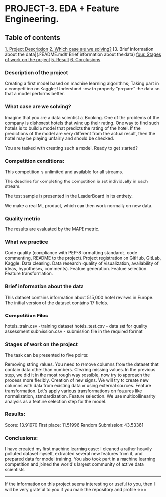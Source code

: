 # PROJECT-3. EDA + Feature Engineering.

## Table of contents
[1. Project Description](.README.md#ProjectDescription)
[2. Which case are we solving?](.README.md#What-case-is-solving)
[3. Brief information about the data](.README.md# Brief information about the data)
[four. Stages of work on the project](.README.md#Stages-of-work-on-the-project)
[5. Result](.README.md#Result)
[6. Conclusions](.README.md#Conclusions)

### **Description of the project**
Creating a first model based on machine learning algorithms;
Taking part in a competition on Kaggle;
Understand how to properly “prepare” the data so that a model performs better.

### **What case are we solving?**
Imagine that you are a data scientist at Booking. One of the problems of the company is dishonest hotels that wind up their rating. One way to find such hotels is to build a model that predicts the rating of the hotel. If the predictions of the model are very different from the actual result, then the hotel may be playing unfairly and should be checked.

You are tasked with creating such a model. Ready to get started?

### **Competition conditions:**
This competition is unlimited and available for all streams.

The deadline for completing the competition is set individually in each stream.

The test sample is presented in the LeaderBoard in its entirety.

We make a real ML product, which can then work normally on new data.

### **Quality metric**
The results are evaluated by the MAPE metric.

### **What we practice**
Code quality (compliance with PEP-8 formatting standards, code commenting, README to the project). Project registration on GitHub, GitLab, Kaggle.
Data cleaning.
Data research (quality of visualization, availability of ideas, hypotheses, comments).
Feature generation.
Feature selection.
Feature transformation.

### **Brief information about the data**
This dataset contains information about 515,000 hotel reviews in Europe.
The initial version of the dataset contains 17 fields.

### **Competition Files**
hotels_train.csv - training dataset
hotels_test.csv - data set for quality assessment
submission.csv - submission file in the required format


### **Stages of work on the project**

The task can be presented to five points:

Removing string values. You need to remove columns from the dataset that contain data other than numbers.
Clearing missing values. In the previous step, we did it in the most rough way possible, now try to approach the process more flexibly.
Creation of new signs. We will try to create new columns with data from existing data or using external sources.
Feature transformation. Let's apply various transformations on features like normalization, standardization.
Feature selection. We use multicollinearity analysis as a feature selection step for the model.

### Results:
Score: 13.91970
First place: 11.51996
Random Submission: 43.53361


### Conclusions:
I have created my first machine learning case: I cleaned a rather heavily polluted dataset myself, extracted several new features from it, and prepared data for model training. You also took part in a machine learning competition and joined the world's largest community of active data scientists



***
If the information on this project seems interesting or useful to you, then I will be very grateful to you if you mark the repository and profile ⭐️⭐️⭐️



